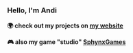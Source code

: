 ### Hello, I'm Andi
**🌍 check out my projects on  [my website](https://andithemudkip.now.sh)**

**🎮 also my game "studio"  [SphynxGames](https://sphynxgames.com)**

<!--
**andithemudkip/andithemudkip** is a ✨ _special_ ✨ repository because its `README.md` (this file) appears on your GitHub profile.

Here are some ideas to get you started:

- 🔭 I’m currently working on ...
- 🌱 I’m currently learning ...
- 👯 I’m looking to collaborate on ...
- 🤔 I’m looking for help with ...
- 💬 Ask me about ...
- 📫 How to reach me: ...
- 😄 Pronouns: ...
- ⚡ Fun fact: ...
-->
